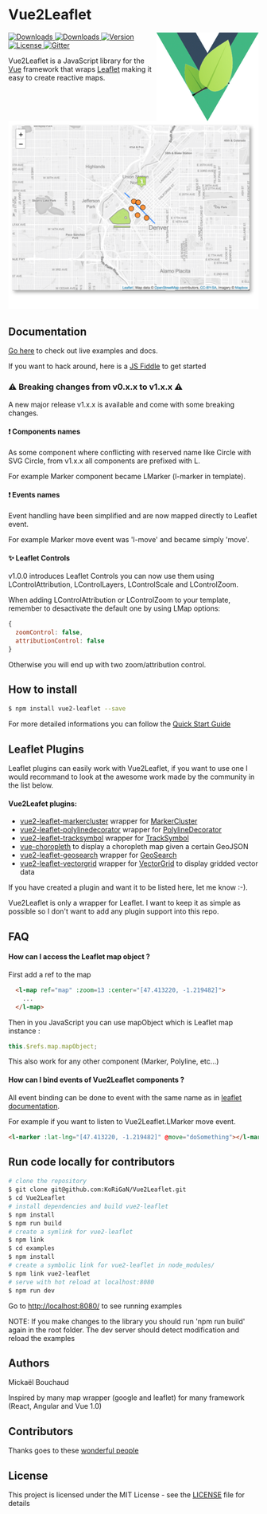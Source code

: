 # Vue2Leaflet

<img align="right" height="178" title="Vue2Leaflet Limit logo" src="./logo.png">

<a href="https://travis-ci.org/KoRiGaN/Vue2Leaflet">
  <img src="https://travis-ci.org/KoRiGaN/Vue2Leaflet.svg?branch=master" alt="Downloads">
</a>
<a href="https://www.npmjs.com/package/vue2-leaflet">
  <img src="https://img.shields.io/npm/dt/vue2-leaflet.svg" alt="Downloads">
</a>
<a href="https://www.npmjs.com/package/vue2-leaflet">
  <img src="https://img.shields.io/npm/v/vue2-leaflet.svg" alt="Version">
</a>
<a href="https://www.npmjs.com/package/vue2-leaflet">
  <img src="https://img.shields.io/npm/l/vue2-leaflet.svg" alt="License">
</a>
<a href="https://gitter.im/Vue2Leaflet/Lobby?utm_source=badge&utm_medium=badge&utm_campaign=pr-badge&utm_content=badge">
  <img src="https://badges.gitter.im/Vue2Leaflet/Lobby.svg" alt="Gitter">
</a>

Vue2Leaflet is a JavaScript library for the [Vue](https://vuejs.org/) framework that wraps [Leaflet](http://leafletjs.com/) making it easy to create reactive maps.


![Image of Map](./vue2leaflet-example.png)

## Documentation
[Go here](https://korigan.github.io/Vue2Leaflet/) to check out live examples and docs.

If you want to hack around, here is a [JS Fiddle](https://jsfiddle.net/Boumi/k04zpLx9/) to get started
### :warning: Breaking changes from v0.x.x to v1.x.x :warning:
A new major release v1.x.x is available and come with some breaking changes.
#### :exclamation: Components names
As some component where conflicting with reserved name like Circle with SVG Circle, from v1.x.x all components are prefixed with L.

For example Marker component became LMarker (l-marker in template).
#### :exclamation: Events names
Event handling have been simplified and are now mapped directly to Leaflet event.

For example Marker move event was 'l-move' and became simply 'move'.
#### :sparkles: Leaflet Controls
v1.0.0 introduces Leaflet Controls you can now use them using LControlAttribution, LControlLayers, LControlScale and LControlZoom.

When adding LControlAttribution or LControlZoom to your template, remember to desactivate the default one by using LMap options:
``` javascript
{
  zoomControl: false,
  attributionControl: false
}
```
Otherwise you will end up with two zoom/attribution control.
## How to install
``` bash
$ npm install vue2-leaflet --save
```
For more detailed informations you can follow the [Quick Start Guide](https://korigan.github.io/Vue2Leaflet/)
## Leaflet Plugins
Leaflet plugins can easily work with Vue2Leaflet, if you want to use one I would recommand to look at the awesome work made by the community in the list below.

#### Vue2Leafet plugins:
* [vue2-leaflet-markercluster](https://github.com/jperelli/vue2-leaflet-markercluster) wrapper for [MarkerCluster](https://github.com/Leaflet/Leaflet.markercluster)
* [vue2-leaflet-polylinedecorator](https://github.com/jperelli/vue2-leaflet-polylinedecorator) wrapper for [PolylineDecorator](https://github.com/bbecquet/Leaflet.PolylineDecorator)
*  [vue2-leaflet-tracksymbol](https://github.com/ais-one/vue2-leaflet-tracksymbol) wrapper for [TrackSymbol](https://github.com/lethexa/leaflet-tracksymbol)
*  [vue-choropleth](https://github.com/voluntadpear/vue-choropleth) to display a choropleth map given a certain GeoJSON
*  [vue2-leaflet-geosearch](https://github.com/fega/vue2-leaflet-geosearch) wrapper for [GeoSearch](https://github.com/smeijer/leaflet-geosearch)
*  [vue2-leaflet-vectorgrid](https://github.com/tesselo/vue2-leaflet-vectorgrid) wrapper for [VectorGrid](https://github.com/Leaflet/Leaflet.VectorGrid) to display gridded vector data

If you have created a plugin and want it to be listed here, let me know :-).

Vue2Leaflet is only a wrapper for Leaflet. I want to keep it as simple as possible so I don't want to add any plugin support into this repo.

## FAQ
#### How can I access the Leaflet map object ?
First add a ref to the map
``` html
  <l-map ref="map" :zoom=13 :center="[47.413220, -1.219482]">
    ...
  </l-map>
```
Then in you JavaScript you can use mapObject which is Leaflet map instance :
``` javascript
this.$refs.map.mapObject;
```
This also work for any other component (Marker, Polyline, etc...)

#### How can I bind events of Vue2Leaflet components ?
All event binding can be done to event with the same name as in [leaflet documentation](http://leafletjs.com/reference-1.3.0.html).

For example if you want to listen to Vue2Leaflet.LMarker move event.
``` html
<l-marker :lat-lng="[47.413220, -1.219482]" @move="doSomething"></l-marker>
```
## Run code locally for contributors
``` bash
# clone the repository
$ git clone git@github.com:KoRiGaN/Vue2Leaflet.git
$ cd Vue2Leaflet
# install dependencies and build vue2-leaflet
$ npm install
$ npm run build
# create a symlink for vue2-leaflet
$ npm link
$ cd examples
$ npm install
# create a symbolic link for vue2-leaflet in node_modules/
$ npm link vue2-leaflet
# serve with hot reload at localhost:8080
$ npm run dev
```
Go to <http://localhost:8080/> to see running examples

NOTE: If you make changes to the library you should run 'npm run build' again in the root folder.
The dev server should detect modification and reload the examples
## Authors

Mickaël Bouchaud

Inspired by many map wrapper (google and leaflet) for many framework (React, Angular and Vue 1.0)

## Contributors

Thanks goes to these [wonderful people](https://github.com/KoRiGaN/Vue2Leaflet/contributors)

## License

This project is licensed under the MIT License - see the [LICENSE](LICENSE) file for details
